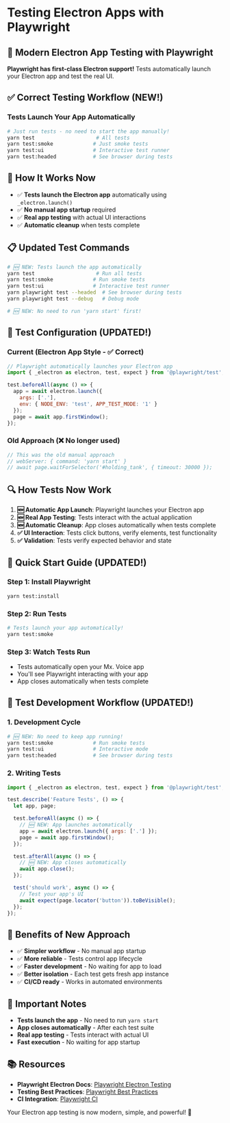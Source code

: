 # Testing Electron Apps with Playwright

## 🚀 **Modern Electron App Testing with Playwright**

**Playwright has first-class Electron support!** Tests automatically launch your Electron app and test the real UI.

## ✅ **Correct Testing Workflow (NEW!)**

### **Tests Launch Your App Automatically**
```bash
# Just run tests - no need to start the app manually!
yarn test                    # All tests
yarn test:smoke             # Just smoke tests
yarn test:ui                # Interactive test runner
yarn test:headed            # See browser during tests
```

## 🔧 **How It Works Now**

- ✅ **Tests launch the Electron app** automatically using `_electron.launch()`
- ✅ **No manual app startup** required
- ✅ **Real app testing** with actual UI interactions
- ✅ **Automatic cleanup** when tests complete

## 📋 **Updated Test Commands**

```bash
# 🆕 NEW: Tests launch the app automatically
yarn test                    # Run all tests
yarn test:smoke             # Run smoke tests
yarn test:ui                # Interactive test runner
yarn playwright test --headed  # See browser during tests
yarn playwright test --debug   # Debug mode

# 🆕 NEW: No need to run 'yarn start' first!
```

## 🎯 **Test Configuration (UPDATED!)**

### **Current (Electron App Style - ✅ Correct)**
```javascript
// Playwright automatically launches your Electron app
import { _electron as electron, test, expect } from '@playwright/test';

test.beforeAll(async () => {
  app = await electron.launch({
    args: ['.'],
    env: { NODE_ENV: 'test', APP_TEST_MODE: '1' }
  });
  page = await app.firstWindow();
});
```

### **Old Approach (❌ No longer used)**
```javascript
// This was the old manual approach
// webServer: { command: 'yarn start' }
// await page.waitForSelector('#holding_tank', { timeout: 30000 });
```

## 🔍 **How Tests Now Work**

1. **🆕 Automatic App Launch**: Playwright launches your Electron app
2. **🆕 Real App Testing**: Tests interact with the actual application
3. **🆕 Automatic Cleanup**: App closes automatically when tests complete
4. **✅ UI Interaction**: Tests click buttons, verify elements, test functionality
5. **✅ Validation**: Tests verify expected behavior and state

## 🚀 **Quick Start Guide (UPDATED!)**

### **Step 1: Install Playwright**
```bash
yarn test:install
```

### **Step 2: Run Tests**
```bash
# Tests launch your app automatically!
yarn test:smoke
```

### **Step 3: Watch Tests Run**
- Tests automatically open your Mx. Voice app
- You'll see Playwright interacting with your app
- App closes automatically when tests complete

## 🧪 **Test Development Workflow (UPDATED!)**

### **1. Development Cycle**
```bash
# 🆕 NEW: No need to keep app running!
yarn test:smoke             # Run smoke tests
yarn test:ui                # Interactive mode
yarn test:headed            # See browser during tests
```

### **2. Writing Tests**
```javascript
import { _electron as electron, test, expect } from '@playwright/test';

test.describe('Feature Tests', () => {
  let app, page;

  test.beforeAll(async () => {
    // 🆕 NEW: App launches automatically
    app = await electron.launch({ args: ['.'] });
    page = await app.firstWindow();
  });

  test.afterAll(async () => {
    // 🆕 NEW: App closes automatically
    await app.close();
  });

  test('should work', async () => {
    // Test your app's UI
    await expect(page.locator('button')).toBeVisible();
  });
});
```

## 🎉 **Benefits of New Approach**

- ✅ **Simpler workflow** - No manual app startup
- ✅ **More reliable** - Tests control app lifecycle
- ✅ **Faster development** - No waiting for app to load
- ✅ **Better isolation** - Each test gets fresh app instance
- ✅ **CI/CD ready** - Works in automated environments

## 🚨 **Important Notes**

- **Tests launch the app** - No need to run `yarn start`
- **App closes automatically** - After each test suite
- **Real app testing** - Tests interact with actual UI
- **Fast execution** - No waiting for app startup

## 📚 **Resources**

- **Playwright Electron Docs**: [Playwright Electron Testing](https://playwright.dev/docs/api/class-electron)
- **Testing Best Practices**: [Playwright Best Practices](https://playwright.dev/docs/best-practices)
- **CI Integration**: [Playwright CI](https://playwright.dev/docs/ci)

Your Electron app testing is now modern, simple, and powerful! 🚀
